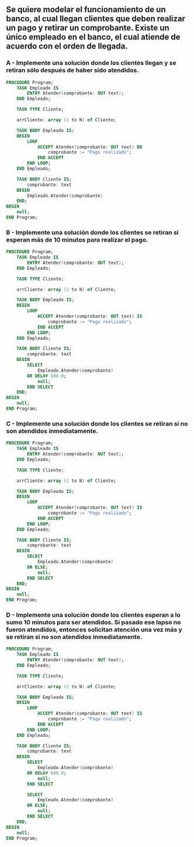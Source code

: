 ## Se quiere modelar el funcionamiento de un banco, al cual llegan clientes que deben realizar un pago y retirar un comprobante. Existe un único empleado en el banco, el cual atiende de acuerdo con el orden de llegada.

### A - Implemente una solución donde los clientes llegan y se retiran sólo después de haber sido atendidos.
```ada
PROCEDURE Program;
    TASK Empleado IS
        ENTRY Atender(comprobante: OUT text);
    END Empleado;

    TASK TYPE Cliente;

    arrCliente: array (1 to N) of Cliente;

    TASK BODY Empleado IS;
    BEGIN
        LOOP
            ACCEPT Atender(comprobante: OUT text) DO
                comprobante := "Pago realizado";
            END ACCEPT
        END LOOP;
    END Empleado;

    TASK BODY Cliente IS;
        comprobante: text
    BEGIN
        Empleado.Atender(comprobante)
    END;
BEGIN
    null;
END Program;
```
### B - Implemente una solución donde los clientes se retiran si esperan más de 10 minutos para realizar el pago.
```ada
PROCEDURE Program;
    TASK Empleado IS
        ENTRY Atender(comprobante: OUT text);
    END Empleado;

    TASK TYPE Cliente;

    arrCliente: array (1 to N) of Cliente;

    TASK BODY Empleado IS;
    BEGIN
        LOOP
            ACCEPT Atender(comprobante: OUT text) IS
                comprobante := "Pago realizado";
            END ACCEPT
        END LOOP;
    END Empleado;

    TASK BODY Cliente IS;
        comprobante: text
    BEGIN
        SELECT 
            Empleado.Atender(comprobante)
        OR DELAY 600.0; 
            null;
        END SELECT
    END;
BEGIN
    null;
END Program;
```

### C - Implemente una solución donde los clientes se retiran si no son atendidos inmediatamente.
```ada
PROCEDURE Program;
    TASK Empleado IS
        ENTRY Atender(comprobante: OUT text);
    END Empleado;

    TASK TYPE Cliente;

    arrCliente: array (1 to N) of Cliente;

    TASK BODY Empleado IS;
    BEGIN
        LOOP
            ACCEPT Atender(comprobante: OUT text) IS
                comprobante := "Pago realizado";
            END ACCEPT
        END LOOP;
    END Empleado;

    TASK BODY Cliente IS;
        comprobante: text
    BEGIN
        SELECT 
            Empleado.Atender(comprobante)
        OR ELSE;
            null;
        END SELECT
    END;
BEGIN
    null;
END Program;
```

### D - Implemente una solución donde los clientes esperan a lo sumo 10 minutos para ser atendidos. Si pasado ese lapso no fueron atendidos, entonces solicitan atención una vez más y se retiran si no son atendidos inmediatamente.
```ada
PROCEDURE Program;
    TASK Empleado IS
        ENTRY Atender(comprobante: OUT text);
    END Empleado;

    TASK TYPE Cliente;

    arrCliente: array (1 to N) of Cliente;

    TASK BODY Empleado IS;
    BEGIN
        LOOP
            ACCEPT Atender(comprobante: OUT text) IS
                comprobante := "Pago realizado";
            END ACCEPT
        END LOOP;
    END Empleado;

    TASK BODY Cliente IS;
        comprobante: text
    BEGIN
        SELECT 
            Empleado.Atender(comprobante)
        OR DELAY 600.0;
            null;
        END SELECT

        SELECT 
            Empleado.Atender(comprobante)
        OR ELSE;
            null;
        END SELECT
    END;
BEGIN
    null;
END Program;
```